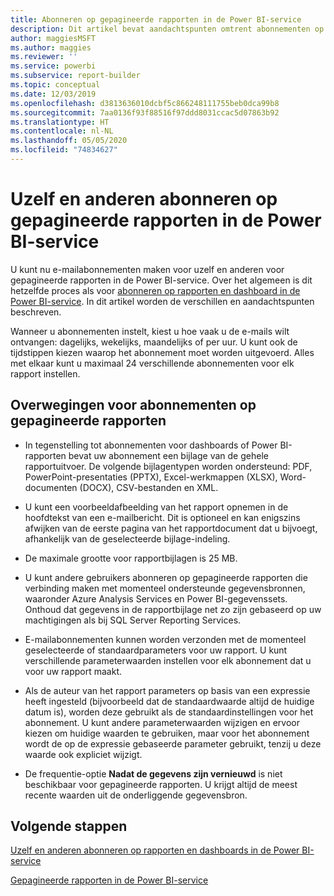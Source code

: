 ```yaml
---
title: Abonneren op gepagineerde rapporten in de Power BI-service
description: Dit artikel bevat aandachtspunten omtrent abonnementen op gepagineerde rapporten in de Power BI-service.
author: maggiesMSFT
ms.author: maggies
ms.reviewer: ''
ms.service: powerbi
ms.subservice: report-builder
ms.topic: conceptual
ms.date: 12/03/2019
ms.openlocfilehash: d3813636010dcbf5c866248111755beb0dca99b8
ms.sourcegitcommit: 7aa0136f93f88516f97ddd8031ccac5d07863b92
ms.translationtype: HT
ms.contentlocale: nl-NL
ms.lasthandoff: 05/05/2020
ms.locfileid: "74834627"
---
```

# <a name="subscribe-yourself-and-others-to-paginated-reports-in-the-power-bi-service"></a>Uzelf en anderen abonneren op gepagineerde rapporten in de Power BI-service 

U kunt nu e-mailabonnementen maken voor uzelf en anderen voor gepagineerde rapporten in de Power BI-service. Over het algemeen is dit hetzelfde proces als voor [abonneren op rapporten en dashboard in de Power BI-service](end-user-subscribe.md). In dit artikel worden de verschillen en aandachtspunten beschreven. 

Wanneer u abonnementen instelt, kiest u hoe vaak u de e-mails wilt ontvangen: dagelijks, wekelijks, maandelijks of per uur. U kunt ook de tijdstippen kiezen waarop het abonnement moet worden uitgevoerd. Alles met elkaar kunt u maximaal 24 verschillende abonnementen voor elk rapport instellen. 

## <a name="considerations-for-paginated-report-subscriptions"></a>Overwegingen voor abonnementen op gepagineerde rapporten 

- In tegenstelling tot abonnementen voor dashboards of Power BI-rapporten bevat uw abonnement een bijlage van de gehele rapportuitvoer.  De volgende bijlagentypen worden ondersteund: PDF, PowerPoint-presentaties (PPTX), Excel-werkmappen (XLSX), Word-documenten (DOCX), CSV-bestanden en XML.

- U kunt een voorbeeldafbeelding van het rapport opnemen in de hoofdtekst van een e-mailbericht.  Dit is optioneel en kan enigszins afwijken van de eerste pagina van het rapportdocument dat u bijvoegt, afhankelijk van de geselecteerde bijlage-indeling. 

- De maximale grootte voor rapportbijlagen is 25 MB. 

- U kunt andere gebruikers abonneren op gepagineerde rapporten die verbinding maken met momenteel ondersteunde gegevensbronnen, waaronder Azure Analysis Services en Power BI-gegevenssets. Onthoud dat gegevens in de rapportbijlage net zo zijn gebaseerd op uw machtigingen als bij SQL Server Reporting Services. 

- E-mailabonnementen kunnen worden verzonden met de momenteel geselecteerde of standaardparameters voor uw rapport.  U kunt verschillende parameterwaarden instellen voor elk abonnement dat u voor uw rapport maakt. 

- Als de auteur van het rapport parameters op basis van een expressie heeft ingesteld (bijvoorbeeld dat de standaardwaarde altijd de huidige datum is), worden deze gebruikt als de standaardinstellingen voor het abonnement. U kunt andere parameterwaarden wijzigen en ervoor kiezen om huidige waarden te gebruiken, maar voor het abonnement wordt de op de expressie gebaseerde parameter gebruikt, tenzij u deze waarde ook expliciet wijzigt.

- De frequentie-optie **Nadat de gegevens zijn vernieuwd** is niet beschikbaar voor gepagineerde rapporten. U krijgt altijd de meest recente waarden uit de onderliggende gegevensbron. 

## <a name="next-steps"></a>Volgende stappen

[Uzelf en anderen abonneren op rapporten en dashboards in de Power BI-service](../service-report-subscribe.md)

[Gepagineerde rapporten in de Power BI-service](end-user-paginated-report.md)

